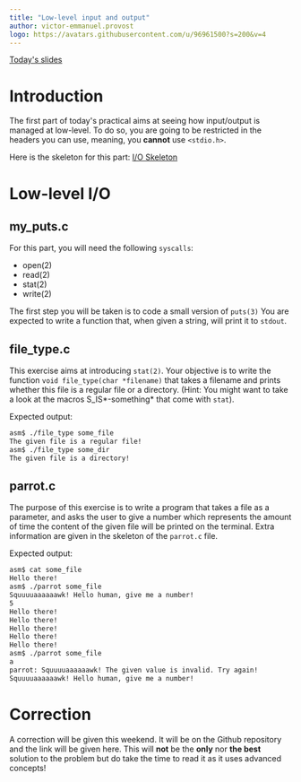 ```yaml
---
title: "Low-level input and output"
author: victor-emmanuel.provost
logo: https://avatars.githubusercontent.com/u/96961500?s=200&v=4
---
```

[Today's slides](C_UNIX_Workshop_IO_Signals.pdf)

# Introduction

The first part of today's practical aims at seeing how input/output is managed
at low-level. To do so, you are going to be restricted in the headers you can
use, meaning, you **cannot** use `<stdio.h>`.

Here is the skeleton for this part:
[I/O Skeleton](io_skeleton.tar.gz)

# Low-level I/O
## my_puts.c
For this part, you will need the following `syscalls`:

- open(2)
- read(2)
- stat(2)
- write(2)

The first step you will be taken is to code a small version of `puts(3)`
You are expected to write a function that, when given a string, will print it
to `stdout`.

## file_type.c
This exercise aims at introducing `stat(2)`. Your objective is to write the
function `void file_type(char *filename)` that takes a filename and prints
whether this file is a regular file or a directory. (Hint: You might want
to take a look at the macros S_IS*-something* that come with `stat`).

Expected output:
```sh
asm$ ./file_type some_file
The given file is a regular file!
asm$ ./file_type some_dir
The given file is a directory!
```

## parrot.c
The purpose of this exercise is to write a program that takes a file as a
parameter, and asks the user to give a number which represents the amount of
time the content of the given file will be printed on the terminal.
Extra information are given in the skeleton of the `parrot.c` file.

Expected output:
```sh
asm$ cat some_file
Hello there!
asm$ ./parrot some_file
Squuuuaaaaaawk! Hello human, give me a number!
5
Hello there!
Hello there!
Hello there!
Hello there!
Hello there!
asm$ ./parrot some_file
a
parrot: Squuuuaaaaaawk! The given value is invalid. Try again!
Squuuuaaaaaawk! Hello human, give me a number!
```

# Correction

A correction will be given this weekend. It will be on the Github repository
and the link will be given here.
This will **not** be the **only** nor **the best**
solution to the problem but do take the time to read it as it uses advanced
concepts!

